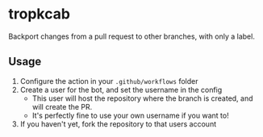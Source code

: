 # tropkcab

Backport changes from a pull request to other branches, with only a label.

## Usage

1. Configure the action in your `.github/workflows` folder
2. Create a user for the bot, and set the username in the config
   * This user will host the repository where the branch is created, and will create the PR.
   * It's perfectly fine to use your own username if you want to!
3. If you haven't yet, fork the repository to that users account
